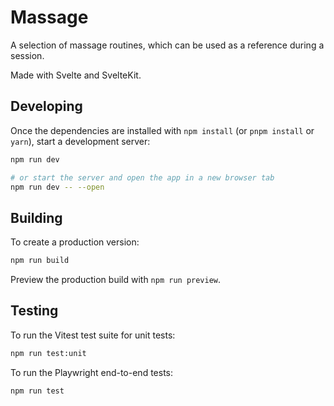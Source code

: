 # Massage

A selection of massage routines, which can be used as a reference during a session.

Made with Svelte and SvelteKit.

## Developing

Once the dependencies are installed with `npm install` (or `pnpm install` or `yarn`), start a development server:

```bash
npm run dev

# or start the server and open the app in a new browser tab
npm run dev -- --open
```

## Building

To create a production version:

```bash
npm run build
```

Preview the production build with `npm run preview`.

## Testing

To run the Vitest test suite for unit tests:

```bash
npm run test:unit
```

To run the Playwright end-to-end tests:

```bash
npm run test
```
